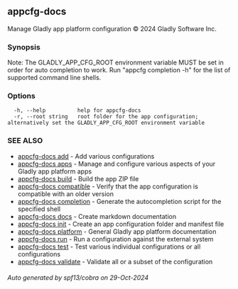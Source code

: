 ## appcfg-docs

Manage Gladly app platform configuration © 2024 Gladly Software Inc.

### Synopsis


Note: The GLADLY_APP_CFG_ROOT environment variable MUST be set in order for auto
completion to work. Run "appcfg completion -h" for the list of supported command
line shells.


### Options

```
  -h, --help          help for appcfg-docs
  -r, --root string   root folder for the app configuration; alternatively set the GLADLY_APP_CFG_ROOT environment variable
```

### SEE ALSO

* [appcfg-docs add](appcfg-docs_add.md)	 - Add various configurations
* [appcfg-docs apps](appcfg-docs_apps.md)	 - Manage and configure various aspects of your Gladly app platform apps
* [appcfg-docs build](appcfg-docs_build.md)	 - Build the app ZIP file
* [appcfg-docs compatible](appcfg-docs_compatible.md)	 - Verify that the app configuration is compatible with an older version
* [appcfg-docs completion](appcfg-docs_completion.md)	 - Generate the autocompletion script for the specified shell
* [appcfg-docs docs](appcfg-docs_docs.md)	 - Create markdown documentation
* [appcfg-docs init](appcfg-docs_init.md)	 - Create an app configuration folder and manifest file
* [appcfg-docs platform](appcfg-docs_platform.md)	 - General Gladly app platform documentation
* [appcfg-docs run](appcfg-docs_run.md)	 - Run a configuration against the external system
* [appcfg-docs test](appcfg-docs_test.md)	 - Test various individual configurations or all configurations
* [appcfg-docs validate](appcfg-docs_validate.md)	 - Validate all or a subset of the configuration

###### Auto generated by spf13/cobra on 29-Oct-2024
